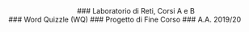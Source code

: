 <center>### Laboratorio di Reti, Corsi A e B</center>
### Word Quizzle (WQ)
### Progetto di Fine Corso
### A.A. 2019/20